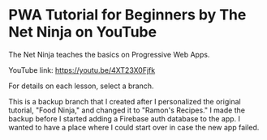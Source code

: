 # PWA Tutorial for Beginners by The Net Ninja on YouTube

The Net Ninja teaches the basics on Progressive Web Apps.

YouTube link: https://youtu.be/4XT23X0Fjfk

For details on each lesson, select a branch.

This is a backup branch that I created after I personalized the original tutorial, "Food Ninja," and changed it to "Ramon's Recipes." I made the backup before I started adding a Firebase auth database to the app. I wanted to have a place where I could start over in case the new app failed.